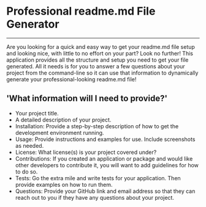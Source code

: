 # Professional readme.md File Generator
***
Are you looking for a quick and easy way to get your readme.md file setup and looking nice, with little to no effort on your part? Look no further! This application provides all the structure and setup you need to get your file generated. All it needs is for you to answer a few questions about your project from the command-line so it can use that information to dynamically generate your professional-looking readme.md file!

## 'What information will I need to provide?'
- Your project title.
- A detailed description of your project.
- Installation: 
    Provide a step-by-step description of how to get the development environment running.
- Usage: 
    Provide instructions and examples for use. Include screenshots as needed.
- License: 
    What license(s) is your project covered under?
- Contributions: 
    If you created an application or package and would like other developers to contribute it, you will want to add guidelines for how to do so. 
- Tests:
    Go the extra mile and write tests for your application. Then provide examples on how to run them.
- Questions:
    Provide your GitHub link and email address so that they can reach out to you if they have any questions about your project.